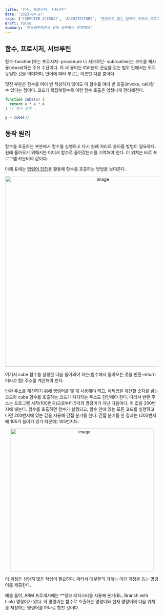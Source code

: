 ```yaml
---
title: '함수, 프로시저, 서브루틴'
date: '2023-04-17'
tags: ['COMPUTER_SCIENCE', 'ARCHITECTURE', '한권으로_읽는_컴퓨터_구조와_프로그래밍']
draft: false
summary: '전공공부하면서 같이 공부하는 운영체제'
---
```


## 함수, 프로시저, 서브루틴

함수-function(또는 프로시저- procedure 나 서브루틴- subroutine)는 코드를 재사용(reuse)하는 주요 수단이다. 이 세 용어는 여러분이 관심을 갖는 범위 안에서는 모두 동일한 것을
의미하며, 언어에 따라 부르는 이름만 다를 뿐이다.

멋진 부분은 함수를 여러 번 작성하지 않아도 이 함수를 여러 번 호출(invoke, call)할 수 있다는 점이다. 코드가 복잡해질수록 이런 함수 호출은 엄청나게 편리해진다.

```javascript
function cube(x) {
  return x * x * x
} // 함수 정의

y = cube(3)
```

## 동작 원리

함수를 호출하는 부분에서 함수를 실행하고 다시 원래 자리로 돌아올 방법이 필요하다. 원래 돌아오기 위해서는 어디서 함수로 들어갔는지를 기억해야 한다. 이 위치는 바로 프로그램 카운터의 값이다.

아래 표에는 [명령어 집합](/blog/operation-system/computer/cpu/명령어)을 활용해 함수를 호출하는 방법을 보여준다.

<p align="center">
    <img width="625" alt="image" src="https://user-images.githubusercontent.com/105579811/232491120-b9a5050b-d98a-4c47-874a-38dc73f816ef.png"/>
</p>

여기서 cube 함수를 실행한 다음 돌아와야 하는(함수에서 돌아오는 것을 반환-return이라고 함) 주소를 계산해야 한다.

반환 주소를 계산하기 위해 명령어를 몇 개 사용해야 하고, 세제곱을 계산할 숫자를 넣는 코드와 cube 함수를 호출하는 코드가 차지하는 주소도 감안해야 한다. 따라서 반환 주소는 프로그램 시작(100번지)으로부터 5개의 명령어가 지난 다음이다. 이 값을 200번지에 넣는다. 함수를 호출하면 함수가 실행되고, 함수 안에 있는 모든 코드를 실행하고 나면 200번지에 있는 값을 사용해 간접 분기를 한다. 간접 분기를 한 결과는 (200번지에 105가 들어가 있기 때문에) 105번지다.

<p align="center">
    <img width="468" alt="image" src="https://user-images.githubusercontent.com/105579811/232492403-21a31d9d-4070-4a95-97c7-bc3c143e63fd.png"/>
</p>

이 과정은 상당히 많은 작업이 필요하다. 따라서 대부분의 기계는 이런 과정을 돕는 명령어를 제공한다.

예를 들어, ARM 프로세서에는 \*\*링크 레지스터를 사용해 분기(BL, Branch with Link) 명령어가 있다. 이 명령어는 함수로 호출하는 명령어와 현재 명령어의 다음 위치를 저장하는 명령어를 하나로 합친 것이다.

